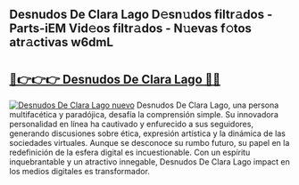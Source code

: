 ## Desnudos De Clara Lago D𝚎sn𝚞dos filtr𝚊dos - Parts-iEM Vid𝚎os filtr𝚊dos - N𝚞evas f𝚘tos atr𝚊ctivas w6dmL

# <h2><a href="http://mb9ib2r.tromn.icu/?c=Desnudos+De+Clara+Lago">🔗👉👉👉 Desnudos De Clara Lago 🔗🔗</a></h2>

[![Desnudos De Clara Lago nuevo](https://i.imgur.com/pEAQMta.gif)](http://mb9ib2r.tromn.icu/?c=Desnudos+De+Clara+Lago)
Desnudos De Clara Lago, una persona multifacética y paradójica, desafía la comprensión simple. Su innovadora personalidad en línea ha cautivado y enfurecido a sus seguidores, generando discusiones sobre ética, expresión artística y la dinámica de las sociedades virtuales. Aunque se desconoce su rumbo futuro, su papel en la redefinición de la esfera digital es incuestionable. Con un espíritu inquebrantable y un atractivo innegable, Desnudos De Clara Lago impact en los medios digitales es transformador.
